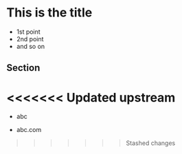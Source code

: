 # This is the title

- 1st point
- 2nd point
- and so on

## Section
<<<<<<< Updated upstream
=======

- abc

- <url>abc.com
>>>>>>> Stashed changes
